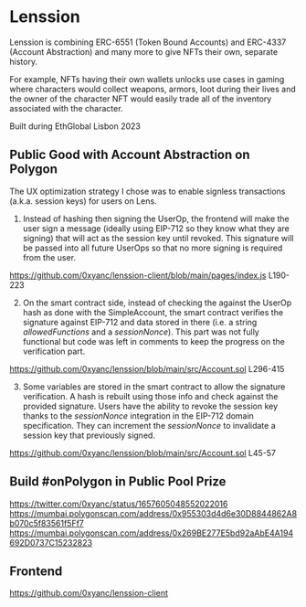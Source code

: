 # Lenssion
Lenssion is combining ERC-6551 (Token Bound Accounts) and ERC-4337 (Account Abstraction) and many more to give NFTs their own, separate history.

For example, NFTs having their own wallets unlocks use cases in gaming where characters would collect weapons, armors, loot during their lives and the owner of the character NFT would easily trade all of the inventory associated with the character.

Built during EthGlobal Lisbon 2023

## Public Good with Account Abstraction on Polygon
The UX optimization strategy I chose was to enable signless transactions (a.k.a. session keys) for users on Lens. 

1) Instead of hashing then signing the UserOp, the frontend will make the user sign a message (ideally using EIP-712 so they know what they are signing) that will act as the session key until revoked. This signature will be passed into all future UserOps so that no more signing is required from the user.

https://github.com/0xyanc/lenssion-client/blob/main/pages/index.js L190-223

2) On the smart contract side, instead of checking the against the UserOp hash as done with the SimpleAccount, the smart contract verifies the signature against EIP-712 and data stored in there (i.e. a string _allowedFunctions_ and a _sessionNonce_). This part was not fully functional but code was left in comments to keep the progress on the verification part.

https://github.com/0xyanc/lenssion/blob/main/src/Account.sol L296-415

3) Some variables are stored in the smart contract to allow the signature verification. A hash is rebuilt using those info and check against the provided signature. Users have the ability to revoke the session key thanks to the _sessionNonce_ integration in the EIP-712 domain specification. They can increment the _sessionNonce_ to invalidate a session key that previously signed.

https://github.com/0xyanc/lenssion/blob/main/src/Account.sol L45-57

## Build #onPolygon in Public Pool Prize
https://twitter.com/0xyanc/status/1657605048552022016
https://mumbai.polygonscan.com/address/0x955303d4d6e30D8844862A8b070c5f83561f5Ff7
https://mumbai.polygonscan.com/address/0x269BE277E5bd92aAbE4A194692D0737C15232823

## Frontend
https://github.com/0xyanc/lenssion-client

